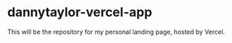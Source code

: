 # dannytaylor-vercel-app
This will be the repository for my personal landing page, hosted by Vercel.

